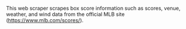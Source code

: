 This web scraper scrapes box score information such as scores, venue, weather, and wind data from the official MLB site (https://www.mlb.com/scores/).
